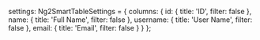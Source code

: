 settings: Ng2SmartTableSettings = {
  columns: {
    id: {
      title: 'ID',
      filter: false
    },
    name: {
      title: 'Full Name',
      filter: false
    },
    username: {
      title: 'User Name',
      filter: false
    },
    email: {
      title: 'Email',
      filter: false
    }
  }
};
